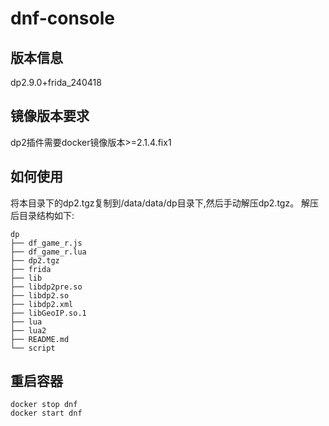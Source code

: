 # dnf-console

## 版本信息
dp2.9.0+frida_240418

## 镜像版本要求
dp2插件需要docker镜像版本>=2.1.4.fix1

## 如何使用
将本目录下的dp2.tgz复制到/data/data/dp目录下,然后手动解压dp2.tgz。
解压后目录结构如下:
```shell
dp
├── df_game_r.js
├── df_game_r.lua
├── dp2.tgz
├── frida
├── lib
├── libdp2pre.so
├── libdp2.so
├── libdp2.xml
├── libGeoIP.so.1
├── lua
├── lua2
├── README.md
└── script
```

## 重启容器
```shell
docker stop dnf
docker start dnf
```

